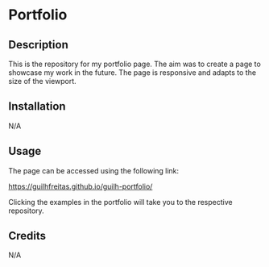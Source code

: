 # Portfolio

## Description

This is the repository for my portfolio page. The aim was to create a page to showcase my work in the future. The page is responsive and adapts to the size of the viewport.

## Installation

N/A

## Usage

The page can be accessed using the following link:

https://guilhfreitas.github.io/guilh-portfolio/

Clicking the examples in the portfolio will take you to the respective repository.

## Credits

N/A
